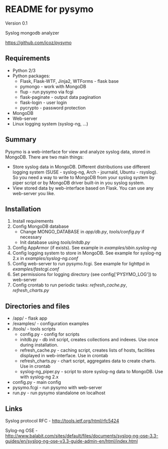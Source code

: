 # README for pysymo

Version 0.1

Syslog mongodb analyzer

https://github.com/icoz/pysymo

## Requirements

- Python 2/3
- Python packages: 
    - Flask, Flask-WTF, Jinja2, WTForms - flask base 
    - pymongo                           - work with MongoDB 
    - flup                              - run pysymo via fcgi
    - flask-paginate                    - output data pagination
    - flask-login                       - user login
    - pycrypto                          - password protection
- MongoDB
- Web-server
- Linux logging system (syslog-ng, ...)

## Summary

Pysymo is a web-interface for view and analyze syslog data, stored in MongoDB. There are two main things:
 
- Store syslog data in MongoDB. Different distributions use different logging system (SUSE - syslog-ng, 
  Arch - journald, Ubuntu - rsyslog). So you need a way to write to MongoDB from your syslog system 
  by piper script or by MongoDB driver built-in in you syslog system.
- View stored data by web-interface based on Flask. You can use any web-server you like. 
   

## Installation

1. Install requirements
2. Config MongoDB database
    - Change MONGO_DATABASE in *app/db.py*, *tools/config.py* if necessary
    - Init database using *tools/initdb.py*
3. Config AppArmor (if exists). See example in *examples/sbin.syslog-ng*
4. Config logging system to store in MongoDB. See example for syslog-ng 2.x in *examples/syslog-ng.conf*
5. Config web-server to run pysymo.fcgi. See example for lighttpd in *examples/fastcgi.conf* 
6. Set permissions for logging directory (see config['PYSYMO_LOG']) to web-server
7. Config crontab to run periodic tasks: *refresh_cache.py*, *refresh_charts.py*

## Directories and files

- /app/ - flask app
- /examples/ - configuration examples
- /tools/ - tools scripts
    - config.py - config for scripts
    - initdb.py - db init script, creates collections and indexes. Use once during installation.
    - refresh_cache.py - caching script, creates lists of hosts, facilities displayed in web-interface. Use in crontab
    - refresh_charts.py - chart script, aggregates data to create charts. Use in crontab
    - syslog-ng_piper.py - script to store syslog-ng data to MongoDB. Use with syslog-ng 2.x
- config.py - main config
- pysymo.fcgi - run pysymo with web-server
- run.py - run pysymo standalone on localhost

## Links

Syslog protocol RFC - http://tools.ietf.org/html/rfc5424

Sylog-ng OSE - http://www.balabit.com/sites/default/files/documents/syslog-ng-ose-3.3-guides/en/syslog-ng-ose-v3.3-guide-admin-en/html/index.html